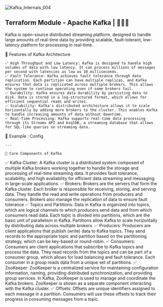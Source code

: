 ![Kafka_Internals_004](https://github.com/user-attachments/assets/d6185adf-c6f6-432d-9d18-49107b9a102a)
## Terraform Module - Apache Kafka | 🚀🚀🚀 
Kafka is open-source distributed streaming platform, designed to handle large amounts of real-time data by providing scalable, fault-tolerant, low-latency platform for processing in real-time.

🎯 Features of Kafka Architecture
```
✅ High Throughput and Low Latency: Kafka is designed to handle high volumes of data with low latency. It can process millions of messages per second with latencies as low as 10 milliseconds.
✅ Fault Tolerance: Kafka achieves fault tolerance through data replication. Each partition can have multiple replicas, and Kafka ensures that data is replicated across multiple brokers. This allows the system to continue operating even if some brokers fail.
✅ Durability: Kafka ensures data durability by persisting data to disk. Data is stored in a log-structured format, which allows for efficient sequential reads and writes.
✅ Scalability: Kafka's distributed architecture allows it to scale horizontally by adding more brokers to the cluster. This enables Kafka to handle increasing amounts of data without downtime.
✅ Real-Time Processing: Kafka supports real-time data processing through its Streams API and ksqlDB, a streaming database that allows for SQL-like queries on streaming data.

```

🔨 Example : Config

```
---

🎯 Core Components of Kafka
```
✅ Kafka Cluster:
A Kafka cluster is a distributed system composed of multiple Kafka brokers working together to handle the storage and processing of real-time streaming data. It provides fault tolerance, scalability, and high availability for efficient data streaming and messaging in large-scale applications.
✅ Brokers:
Brokers are the servers that form the Kafka cluster. Each broker is responsible for receiving, storing, and serving data. They handle the read and write operations from producers and consumers. Brokers also manage the replication of data to ensure fault tolerance
✅ Topics and Partitions:
Data in Kafka is organized into topics, which are logical channels to which producers send data and from which consumers read data. Each topic is divided into partitions, which are the basic unit of parallelism in Kafka. Partitions allow Kafka to scale horizontally by distributing data across multiple brokers.
✅ Producers:
Producers are client applications that publish (write) data to Kafka topics. They send records to the appropriate topic and partition based on the partitioning strategy, which can be key-based or round-robin.
✅ Consumers:
Consumers are client applications that subscribe to Kafka topics and process the data. They read records from the topics and can be part of a consumer group, which allows for load balancing and fault tolerance. Each consumer in a group reads data from a unique set of partitions. 
✅ ZooKeeper:
ZooKeeper is a centralized service for maintaining configuration information, naming, providing distributed synchronization, and providing group services. In Kafka, ZooKeeper is used to manage and coordinate the Kafka brokers. ZooKeeper is shown as a separate component interacting with the Kafka cluster.
✅ Offsets:
Offsets are unique identifiers assigned to each message in a partition. Consumers will use these offsets to track their progress in consuming messages from a topic.
```
